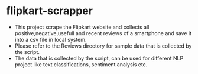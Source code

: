 # flipkart-scrapper
* This project scrape the Flipkart website and collects all positive,negative,usefull and recent reviews of a smartphone and save it into a csv file in local system.
* Please refer to the Reviews directory for sample data that is collected by the script.
* The data that is collected by the script, can be used for different NLP project like text classifications, sentiment analysis etc.

